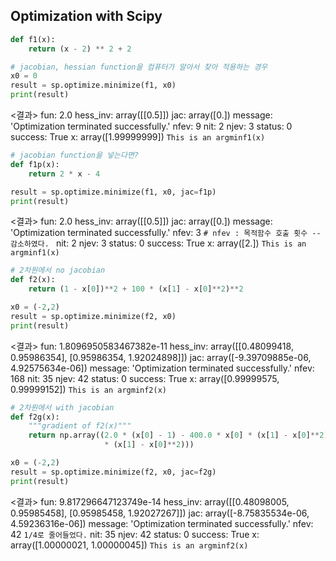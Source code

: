 ## Optimization with Scipy

```python
def f1(x):
    return (x - 2) ** 2 + 2

# jacobian, hessian function을 컴퓨터가 알아서 찾아 적용하는 경우
x0 = 0
result = sp.optimize.minimize(f1, x0)
print(result)
```
<결과>
fun: 2.0
hess_inv: array([[0.5]])
jac: array([0.])
message: 'Optimization terminated successfully.'
nfev: 9
nit: 2
njev: 3
status: 0
success: True
x: array([1.99999999]) ```This is an argminf1(x)```

```python
# jacobian function을 넣는다면?
def f1p(x):
    return 2 * x - 4

result = sp.optimize.minimize(f1, x0, jac=f1p)
print(result)
```
<결과>
fun: 2.0
hess_inv: array([[0.5]])
jac: array([0.])
message: 'Optimization terminated successfully.'
nfev: 3 ```# nfev : 목적함수 호출 횟수 -- 감소하였다. ```
nit: 2
njev: 3
status: 0
success: True
x: array([2.]) ```This is an argminf1(x)```

```python
# 2차원에서 no jacobian
def f2(x):
    return (1 - x[0])**2 + 100 * (x[1] - x[0]**2)**2

x0 = (-2,2)
result = sp.optimize.minimize(f2, x0)
print(result)
```
<결과>
fun: 1.8096950583467382e-11
hess_inv: array([[0.48099418, 0.95986354],
 [0.95986354, 1.92024898]])
jac: array([-9.39709885e-06,  4.92575634e-06])
message: 'Optimization terminated successfully.'
nfev: 168
nit: 35
njev: 42
status: 0
success: True
x: array([0.99999575, 0.99999152]) ```This is an argminf2(x)```

```python
# 2차원에서 with jacobian
def f2g(x):
    """gradient of f2(x)"""
    return np.array((2.0 * (x[0] - 1) - 400.0 * x[0] * (x[1] - x[0]**2), 200.0 \
                     * (x[1] - x[0]**2)))

x0 = (-2,2)
result = sp.optimize.minimize(f2, x0, jac=f2g)
print(result)
```
<결과>
fun: 9.817296647123749e-14
hess_inv: array([[0.48098005, 0.95985458],
 [0.95985458, 1.92027267]])
jac: array([-8.75835534e-06,  4.59236316e-06])
message: 'Optimization terminated successfully.'
nfev: 42 ```1/4로 줄어들었다.```
nit: 35
njev: 42
status: 0
success: True
x: array([1.00000021, 1.00000045]) ```This is an argminf2(x)```
